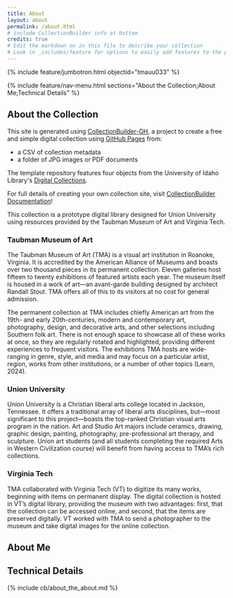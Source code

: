 ```yaml
---
title: About
layout: about
permalink: /about.html
# include CollectionBuilder info at bottom
credits: true
# Edit the markdown on in this file to describe your collection
# Look in _includes/feature for options to easily add features to the page
---
```


{% include feature/jumbotron.html objectid="tmauu033" %}

{% include feature/nav-menu.html sections="About the Collection;About Me;Technical Details" %}

## About the Collection

This site is generated using [CollectionBuilder-GH](https://collectionbuilding.github.io/gh/), a project to create a free and simple digital collection using [GitHub Pages](https://pages.github.com/) from: 

- a CSV of collection metadata
- a folder of JPG images or PDF documents

The template repository features four objects from the University of Idaho Library's [Digital Collections](https://www.lib.uidaho.edu/digital). 

For full details of creating your own collection site, visit [CollectionBuilder Documentation](https://collectionbuilder.github.io/cb-docs/)!

This collection is a prototype digital library designed for Union University using resources provided by the Taubman Museum of Art and Virginia Tech.

### Taubman Museum of Art

The Taubman Museum of Art (TMA) is a visual art institution in Roanoke, Virginia. It is accredited by the American Alliance of Museums and boasts over two thousand pieces in its permanent collection. Eleven galleries host fifteen to twenty exhibitions of featured artists each year. The museum itself is housed in a work of art—an avant-garde building designed by architect Randall Stout. TMA offers all of this to its visitors at no cost for general admission.

The permanent collection at TMA includes chiefly American art from the 19th- and early 20th-centuries, modern and contemporary art, photography, design, and decorative arts, and other selections including Southern folk art. There is not enough space to showcase all of these works at once, so they are regularly rotated and highlighted, providing different experiences to frequent visitors. The exhibitions TMA hosts are wide-ranging in genre, style, and media and may focus on a particular artist, region, works from other institutions, or a number of other topics (Learn, 2024).

### Union University

Union University is a Christian liberal arts college located in Jackson, Tennessee. It offers a traditional array of liberal arts disciplines, but—most significant to this project—boasts the top-ranked Christian visual arts program in the nation. Art and Studio Art majors include ceramics, drawing, graphic design, painting, photography, pre-professional art therapy, and sculpture. Union art students (and all students completing the required Arts in Western Civilization course) will benefit from having access to TMA’s rich collections.

### Virginia Tech

TMA collaborated with Virginia Tech (VT) to digitize its many works, beginning with items on permanent display. The digital collection is hosted in VT’s digital library, providing the museum with two advantages: first, that the collection can be accessed online, and second, that the items are preserved digitally. VT worked with TMA to send a photographer to the museum and take digital images for the online collection.

## About Me

## Technical Details

<!-- IMPORTANT!!! DELETE this comment and the include below when you are finished editing this page for your collection. The include below introduces about page features. They will show up on your collection's about page until you delete it.  -->
{% include cb/about_the_about.md %} 
